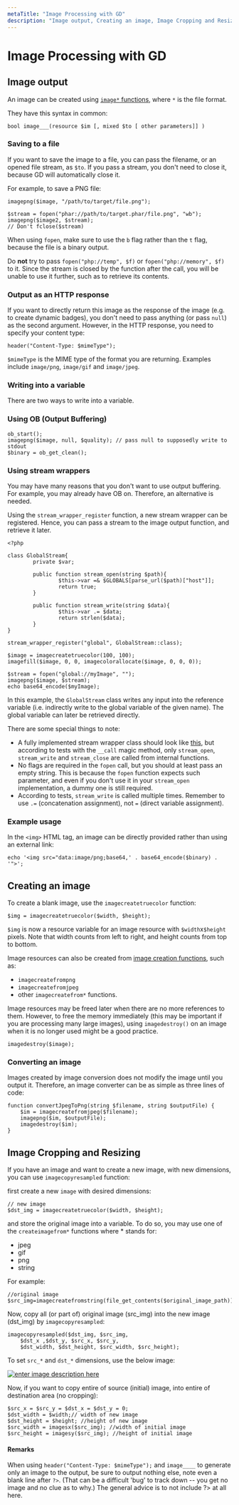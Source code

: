 ```yaml
---
metaTitle: "Image Processing with GD"
description: "Image output, Creating an image, Image Cropping and Resizing"
---
```


# Image Processing with GD



## Image output


An image can be created using [`image*` functions](http://php.net/manual/en/function.imagepng.php#refsect1-function.imagepng-seealso), where `*` is the file format.

They have this syntax in common:

```
bool image___(resource $im [, mixed $to [ other parameters]] )

```

### Saving to a file

If you want to save the image to a file, you can pass the filename, or an opened file stream, as `$to`. If you pass a stream, you don't need to close it, because GD will automatically close it.

For example, to save a PNG file:

```
imagepng($image, "/path/to/target/file.png");

$stream = fopen("phar://path/to/target.phar/file.png", "wb");
imagepng($image2, $stream);
// Don't fclose($stream)

```

When using `fopen`, make sure to use the `b` flag rather than the `t` flag, because the file is a binary output.

Do **not** try to pass `fopen("php://temp", $f)` or `fopen("php://memory", $f)` to it. Since the stream is closed by the function after the call, you will be unable to use it further, such as to retrieve its contents.

### Output as an HTTP response

If you want to directly return this image as the response of the image (e.g. to create dynamic badges), you don't need to pass anything (or pass `null`) as the second argument. However, in the HTTP response, you need to specify your content type:

```
header("Content-Type: $mimeType");

```

`$mimeType` is the MIME type of the format you are returning. Examples include `image/png`, `image/gif` and `image/jpeg`.

### Writing into a variable

There are two ways to write into a variable.

### Using OB (Output Buffering)

```
ob_start();
imagepng($image, null, $quality); // pass null to supposedly write to stdout
$binary = ob_get_clean();

```

### Using stream wrappers

You may have many reasons that you don't want to use output buffering. For example, you may already have OB on. Therefore, an alternative is needed.

Using the `stream_wrapper_register` function, a new stream wrapper can be registered. Hence, you can pass a stream to the image output function, and retrieve it later.

```
<?php

class GlobalStream{
        private $var;

        public function stream_open(string $path){
                $this->var =& $GLOBALS[parse_url($path)["host"]];
                return true;
        }

        public function stream_write(string $data){
                $this->var .= $data;
                return strlen($data);
        }
}

stream_wrapper_register("global", GlobalStream::class);

$image = imagecreatetruecolor(100, 100);
imagefill($image, 0, 0, imagecolorallocate($image, 0, 0, 0));

$stream = fopen("global://myImage", "");
imagepng($image, $stream);
echo base64_encode($myImage);

```

In this example, the `GlobalStream` class writes any input into the reference variable (i.e. indirectly write to the global variable of the given name). The global variable can later be retrieved directly.

There are some special things to note:

- A fully implemented stream wrapper class should look like [this](http://php.net/manual/en/stream.streamwrapper.example-1.php), but according to tests with the `__call` magic method, only `stream_open`, `stream_write` and `stream_close` are called from internal functions.
- No flags are required in the `fopen` call, but you should at least pass an empty string. This is because the `fopen` function expects such parameter, and even if you don't use it in your `stream_open` implementation, a dummy one is still required.
- According to tests, `stream_write` is called multiple times. Remember to use `.=` (concatenation assignment), not `=` (direct variable assignment).

### Example usage

In the `<img>` HTML tag, an image can be directly provided rather than using an external link:

```
echo '<img src="data:image/png;base64,' . base64_encode($binary) . '">';

```



## Creating an image


To create a blank image, use the `imagecreatetruecolor` function:

```
$img = imagecreatetruecolor($width, $height);

```

`$img` is now a resource variable for an image resource with `$width`x`$height` pixels. Note that width counts from left to right, and height counts from top to bottom.

Image resources can also be created from [image creation functions](http://php.net/manual/en/ref.image.php), such as:

- `imagecreatefrompng`
- `imagecreatefromjpeg`
- other `imagecreatefrom*` functions.

Image resources may be freed later when there are no more references to them. However, to free the memory immediately (this may be important if you are processing many large images), using `imagedestroy()` on an image when it is no longer used might be a good practice.

```
imagedestroy($image);

```

### Converting an image

Images created by image conversion does not modify the image until you output it. Therefore, an image converter can be as simple as three lines of code:

```
function convertJpegToPng(string $filename, string $outputFile) {
    $im = imagecreatefromjpeg($filename);
    imagepng($im, $outputFile);
    imagedestroy($im);
}

```



## Image Cropping and Resizing


If you have an image and want to create a new image, with new dimensions, you can use `imagecopyresampled` function:

first create a new `image` with desired dimensions:

```
// new image
$dst_img = imagecreatetruecolor($width, $height);

```

and store the original image into a variable. To do so, you may use one of the `createimagefrom*` functions where * stands for:

- jpeg
- gif
- png
- string

For example:

```
//original image
$src_img=imagecreatefromstring(file_get_contents($original_image_path));

```

Now, copy all (or part of) original image (src_img) into the new image (dst_img) by `imagecopyresampled`:

```
imagecopyresampled($dst_img, $src_img, 
    $dst_x ,$dst_y, $src_x, $src_y, 
    $dst_width, $dst_height, $src_width, $src_height);

```

To set `src_*` and `dst_*` dimensions, use the below image:

[<img src="https://i.stack.imgur.com/6MFxN.jpg" alt="enter image description here" />](https://i.stack.imgur.com/6MFxN.jpg)

Now, if you want to copy entire of source (initial) image, into entire of destination area (no cropping):

```
$src_x = $src_y = $dst_x = $dst_y = 0;
$dst_width = $width;// width of new image
$dst_height = $height; //height of new image
$src_width = imagesx($src_img); //width of initial image
$src_height = imagesy($src_img); //height of initial image

```



#### Remarks


When using `header("Content-Type: $mimeType");` and `image____` to generate only an image to the output, be sure to output nothing else, note even a blank line after `?>`.  (That can be a difficult 'bug' to track down -- you get no image and no clue as to why.)  The general advice is to not include ?> at all here.

